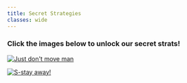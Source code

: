 ```yaml
---
title: Secret Strategies
classes: wide
---
```

### Click the images below to unlock our secret strats!

[![Just don't move man](http://img.youtube.com/vi/gcA6y7sxKcA/0.jpg)](http://www.youtube.com/watch?v=gcA6y7sxKcA "Shade of Aran")

[![S-stay away!](http://img.youtube.com/vi/ezt1HZG2Qxg/0.jpg)](http://www.youtube.com/watch?v=ezt1HZG2Qxg "Gruul")
